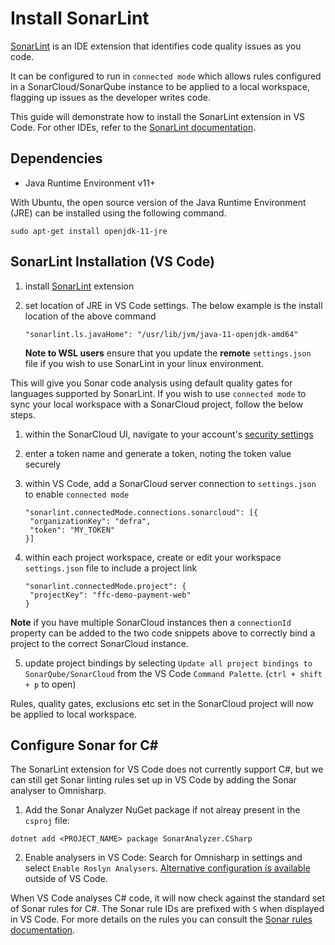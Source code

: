 # Install SonarLint
[SonarLint](https://www.sonarlint.org/) is an IDE extension that identifies code quality issues as you code.

It can be configured to run in `connected mode` which allows rules configured in a SonarCloud/SonarQube instance to be applied to a local workspace, flagging up issues as the developer writes code.

This guide will demonstrate how to install the SonarLint extension in VS Code.  For other IDEs, refer to the [SonarLint documentation](https://www.sonarlint.org/).

## Dependencies
- Java Runtime Environment v11+

With Ubuntu, the open source version of the Java Runtime Environment (JRE) can be installed using the following command.

```
sudo apt-get install openjdk-11-jre
```

## SonarLint Installation (VS Code)
1. install [SonarLint](https://marketplace.visualstudio.com/items?itemName=SonarSource.sonarlint-vscode) extension

2. set location of JRE in VS Code settings.  The below example is the install location of the above command
   ```
   "sonarlint.ls.javaHome": "/usr/lib/jvm/java-11-openjdk-amd64"
   ```
   **Note to WSL users** ensure that you update the **remote** `settings.json` file if you wish to use SonarLint in your linux environment.

This will give you Sonar code analysis using default quality gates for languages supported by SonarLint.  If you wish to use `connected mode` to sync your local workspace with a SonarCloud project, follow the below steps.

1. within the SonarCloud UI, navigate to your account's [security settings](https://sonarcloud.io/account/security/)

2. enter a token name and generate a token, noting the token value securely

3. within VS Code, add a SonarCloud server connection to `settings.json` to enable `connected mode`
   ```
   "sonarlint.connectedMode.connections.sonarcloud": [{
    "organizationKey": "defra",
    "token": "MY_TOKEN"
   }]
   ```

4. within each project workspace, create or edit your workspace `settings.json` file to include a project link
   ```
   "sonarlint.connectedMode.project": {
    "projectKey": "ffc-demo-payment-web"
   }
   ```
**Note** if you have multiple SonarCloud instances then a `connectionId` property can be added to the two code snippets above to correctly bind a project to the correct SonarCloud instance.

5. update project bindings by selecting `Update all project bindings to SonarQube/SonarCloud` from the VS Code `Command Palette`.  (`ctrl + shift + p` to open)

Rules, quality gates, exclusions etc set in the SonarCloud project will now be applied to local workspace.

## Configure Sonar for C#

The SonarLint extension for VS Code does not currently support C#, but we can still get Sonar linting rules set up in VS Code by adding the Sonar analyser to Omnisharp.

1. Add the Sonar Analyzer NuGet package if not alreay present in the `csproj` file:

```
dotnet add <PROJECT_NAME> package SonarAnalyzer.CSharp
```

2. Enable analysers in VS Code: Search for Omnisharp in settings and select `Enable Roslyn Analysers`. [Alternative configuration is available](https://www.strathweb.com/2019/04/roslyn-analyzers-in-code-fixes-in-omnisharp-and-vs-code/) outside of VS Code.

When VS Code analyses C# code, it will now check against the standard set of Sonar rules for C#. The Sonar rule IDs are prefixed with `S` when displayed in VS Code. For more details on the rules you can consult the [Sonar rules documentation](https://rules.sonarsource.com/csharp).
